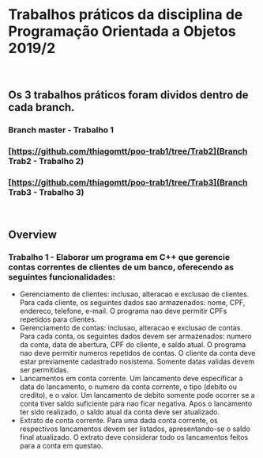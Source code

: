 # Trabalhos práticos da disciplina de Programação Orientada a Objetos 2019/2

<br>

## Os 3 trabalhos práticos foram dividos dentro de cada branch.

### Branch master - Trabalho 1

### [https://github.com/thiagomtt/poo-trab1/tree/Trab2](Branch Trab2 - Trabalho 2)

### [https://github.com/thiagomtt/poo-trab1/tree/Trab3](Branch Trab3 - Trabalho 3)

<br>

## Overview

### Trabalho 1 - Elaborar um programa em C++ que gerencie contas correntes de clientes de um banco, oferecendo as seguintes funcionalidades:

* Gerenciamento de clientes: inclusao, alteracao e exclusao de clientes. Para cada cliente, os seguintes dados sao armazenados: nome, CPF, endereco, telefone, e-mail. O programa nao deve permitir CPFs repetidos para clientes.<br>
* Gerenciamento de contas: inclusao, alteracao e exclusao de contas. Para cada conta, os seguintes dados devem ser armazenados: numero da conta, data de abertura, CPF do cliente, e saldo atual. O programa nao deve permitir numeros repetidos de contas. O cliente da conta deve estar previamente cadastrado nosistema. Somente datas validas devem ser permitidas.<br>
* Lancamentos em conta corrente. Um lancamento deve especificar a data do lancamento, o numero da conta corrente, o tipo (debito ou credito), e o valor. Um lancamento de debito somente pode ocorrer se a conta tiver saldo suficiente para nao ficar negativa. Apos o lancamento ter sido realizado, o saldo atual da conta deve ser atualizado.
* Extrato de conta corrente. Para uma dada conta corrente, os respectivos lancamentos devem ser listados, apresentando-se o saldo final atualizado. O extrato deve considerar todo os lancamentos feitos para a conta em questao.
